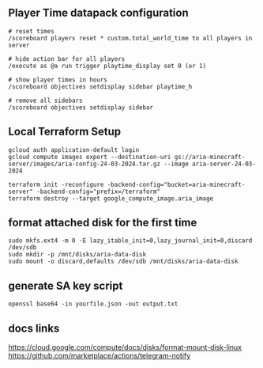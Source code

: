 ## Player Time datapack configuration
```
# reset times
/scoreboard players reset * custom.total_world_time to all players in server

# hide action bar for all players
/execute as @a run trigger playtime_display set 0 (or 1)

# show player times in hours
/scoreboard objectives setdisplay sidebar playtime_h

# remove all sidebars
/scoreboard objectives setdisplay sidebar
```

## Local Terraform Setup
```
gcloud auth application-default login
gcloud compute images export --destination-uri gs://aria-minecraft-server/images/aria-config-24-03-2024.tar.gz --image aria-server-24-03-2024

terraform init -reconfigure -backend-config="bucket=aria-minecraft-server" -backend-config="prefix=/terraform"
terraform destroy --target google_compute_image.aria_image
```

## format attached disk for the first time
```
sudo mkfs.ext4 -m 0 -E lazy_itable_init=0,lazy_journal_init=0,discard /dev/sdb        
sudo mkdir -p /mnt/disks/aria-data-disk
sudo mount -o discard,defaults /dev/sdb /mnt/disks/aria-data-disk
```

## generate SA key script
```
openssl base64 -in yourfile.json -out output.txt
```

## docs links
https://cloud.google.com/compute/docs/disks/format-mount-disk-linux
https://github.com/marketplace/actions/telegram-notify

